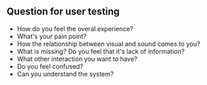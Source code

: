 ## Question for user testing
* How do you feel the overal experience?
* What's your pain point? 
* How the relationship between visual and sound comes to you?
* What is missing? Do you feel that it's lack of information?
* What other interaction you want to have?
* Do you feel confused? 
* Can you understand the system? 
